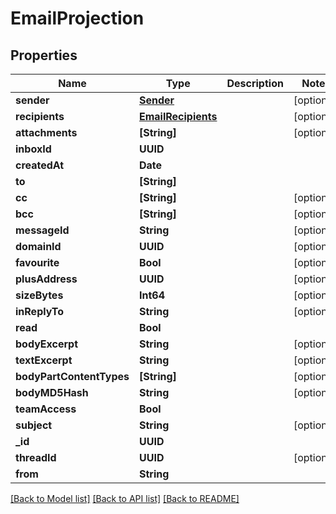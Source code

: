 # EmailProjection

## Properties
Name | Type | Description | Notes
------------ | ------------- | ------------- | -------------
**sender** | [**Sender**](Sender) |  | [optional] 
**recipients** | [**EmailRecipients**](EmailRecipients) |  | [optional] 
**attachments** | **[String]** |  | [optional] 
**inboxId** | **UUID** |  | 
**createdAt** | **Date** |  | 
**to** | **[String]** |  | 
**cc** | **[String]** |  | [optional] 
**bcc** | **[String]** |  | [optional] 
**messageId** | **String** |  | [optional] 
**domainId** | **UUID** |  | [optional] 
**favourite** | **Bool** |  | [optional] 
**plusAddress** | **UUID** |  | [optional] 
**sizeBytes** | **Int64** |  | [optional] 
**inReplyTo** | **String** |  | [optional] 
**read** | **Bool** |  | 
**bodyExcerpt** | **String** |  | [optional] 
**textExcerpt** | **String** |  | [optional] 
**bodyPartContentTypes** | **[String]** |  | [optional] 
**bodyMD5Hash** | **String** |  | [optional] 
**teamAccess** | **Bool** |  | 
**subject** | **String** |  | [optional] 
**_id** | **UUID** |  | 
**threadId** | **UUID** |  | [optional] 
**from** | **String** |  | 

[[Back to Model list]](../README#documentation-for-models) [[Back to API list]](../README#documentation-for-api-endpoints) [[Back to README]](../README)


